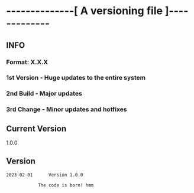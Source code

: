 # --------------[ A versioning file ]-------------
## INFO
### Format:         X.X.X
### 1st             Version - Huge updates to the entire system
### 2nd             Build - Major updates
### 3rd             Change - Minor updates and hotfixes

## Current Version
1.0.0

## Version
	2023-02-01		Version 1.0.0

				The code is born! hmm
